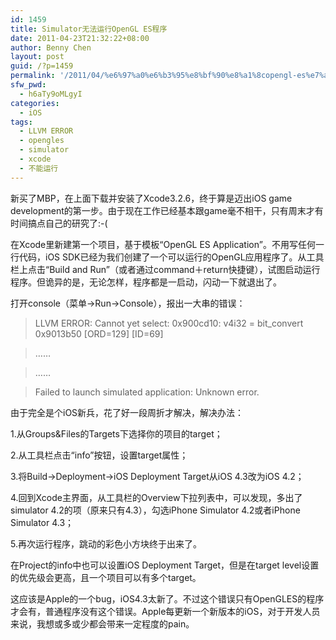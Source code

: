 ```yaml
---
id: 1459
title: Simulator无法运行OpenGL ES程序
date: 2011-04-23T21:32:22+08:00
author: Benny Chen
layout: post
guid: /?p=1459
permalink: '/2011/04/%e6%97%a0%e6%b3%95%e8%bf%90%e8%a1%8copengl-es%e7%a8%8b%e5%ba%8f/'
sfw_pwd:
  - h6aTy9oMLgyI
categories:
  - iOS
tags:
  - LLVM ERROR
  - opengles
  - simulator
  - xcode
  - 不能运行
---
```

新买了MBP，在上面下载并安装了Xcode3.2.6，终于算是迈出iOS game development的第一步。由于现在工作已经基本跟game毫不相干，只有周末才有时间搞点自己的研究了:-(

在Xcode里新建第一个项目，基于模板“OpenGL ES Application&#8221;。不用写任何一行代码，iOS SDK已经为我们创建了一个可以运行的OpenGL应用程序了。从工具栏上点击“Build and Run”（或者通过command＋return快捷键），试图启动运行程序。但诡异的是，无论怎样，程序都是一启动，闪动一下就退出了。

打开console（菜单->Run->Console），报出一大串的错误：

> LLVM ERROR: Cannot yet select: 0x900cd10: v4i32 = bit_convert 0x9013b50 \[ORD=129\] \[ID=69\]
  
> &#8230;&#8230;
  
> &#8230;&#8230;
  
> Failed to launch simulated application: Unknown error. 

由于完全是个iOS新兵，花了好一段周折才解决，解决办法：

1.从Groups&Files的Targets下选择你的项目的target；
  
2.从工具栏点击“info”按钮，设置target属性；
  
3.将Build->Deployment->iOS Deployment Target从iOS 4.3改为iOS 4.2；
  
4.回到Xcode主界面，从工具栏的Overview下拉列表中，可以发现，多出了simulator 4.2的项（原来只有4.3），勾选iPhone Simulator 4.2或者iPhone Simulator 4.3；
  
5.再次运行程序，跳动的彩色小方块终于出来了。

在Project的info中也可以设置iOS Deployment Target，但是在target level设置的优先级会更高，且一个项目可以有多个target。

这应该是Apple的一个bug，iOS4.3太新了。不过这个错误只有OpenGLES的程序才会有，普通程序没有这个错误。Apple每更新一个新版本的iOS，对于开发人员来说，我想或多或少都会带来一定程度的pain。